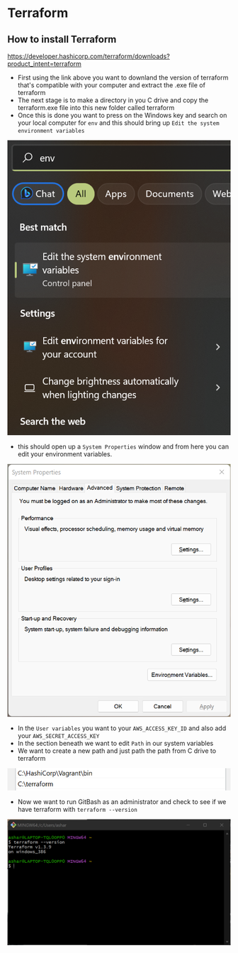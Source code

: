 # Terraform

## How to install Terraform

https://developer.hashicorp.com/terraform/downloads?product_intent=terraform

- First using the link above you want to downland the version of terraform that's compatible with your computer and extract the .exe file of terraform
- The next stage is to make a directory in you C drive and copy the terraform.exe file into this new folder called terraform
- Once this is done you want to press on the Windows key and search on your local computer for `env` and this should bring up `Edit the system environment variables`

![img.png](img.png)

- this should open up a `System Properties` window and from here you can edit your environment variables.

![img_1.png](img_1.png)

- In the `User variables` you want to your `AWS_ACCESS_KEY_ID` and also add your `AWS_SECRET_ACCESS_KEY`
- In the section beneath we want to edit `Path` in our system variables
- We want to create a new path and just path the path from C drive to terraform 

![img_2.png](img_2.png)

- Now we want to run GitBash as an administrator and check to see if we have terraform with `terraform --version`

![img_3.png](img_3.png)















